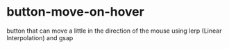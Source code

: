 # button-move-on-hover
button that can move a little in the direction of the mouse using lerp (Linear Interpolation) and gsap
